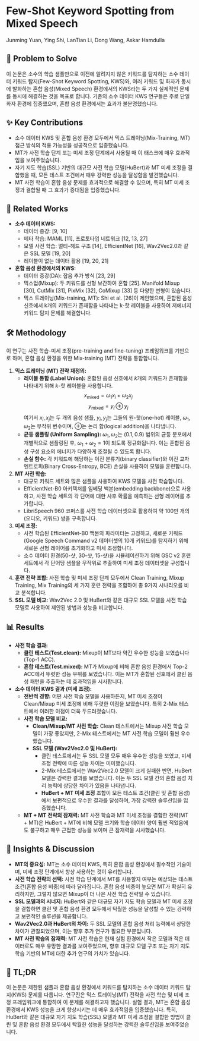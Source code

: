 # Few-Shot Keyword Spotting from Mixed Speech
Junming Yuan, Ying Shi, LanTian Li, Dong Wang, Askar Hamdulla

## 🧩 Problem to Solve
이 논문은 소수의 학습 샘플만으로 이전에 알려지지 않은 키워드를 탐지하는 소수 데이터 키워드 탐지(Few-Shot Keyword Spotting, KWS)와, 여러 키워드 및 화자가 동시에 발화하는 혼합 음성(Mixed Speech) 환경에서의 KWS라는 두 가지 실제적인 문제를 동시에 해결하는 것을 목표로 합니다. 기존의 소수 데이터 KWS 연구들은 주로 단일 화자 환경에 집중했으며, 혼합 음성 환경에서는 효과가 불분명했습니다.

## ✨ Key Contributions
*   소수 데이터 KWS 및 혼합 음성 환경 모두에서 믹스 트레이닝(Mix-Training, MT) 접근 방식의 적용 가능성을 성공적으로 입증했습니다.
*   MT가 사전 학습 단계 또는 미세 조정 단계에서 사용될 때 이 태스크에 매우 효과적임을 보여주었습니다.
*   자기 지도 학습(SSL) 기반의 대규모 사전 학습 모델(HuBert)과 MT 미세 조정을 결합했을 때, 모든 테스트 조건에서 매우 강력한 성능을 달성함을 발견했습니다.
*   MT 사전 학습이 혼합 음성 문제를 효과적으로 해결할 수 있으며, 특히 MT 미세 조정과 결합될 때 그 효과가 증대됨을 입증했습니다.

## 📎 Related Works
*   **소수 데이터 KWS:**
    *   데이터 증강: [9, 10]
    *   메타 학습: MAML [11], 프로토타입 네트워크 [12, 13, 27]
    *   모델 사전 학습: 멀티-헤드 구조 [14], EfficientNet [16], Wav2Vec2.0과 같은 SSL 모델 [19, 20]
    *   레이블이 없는 데이터 활용 [19, 20, 21]
*   **혼합 음성 환경에서의 KWS:**
    *   데이터 증강(DA): 잡음 추가 방식 [23, 29]
    *   믹스업(Mixup): 두 키워드를 선형 보간하여 혼합 [25]. Manifold Mixup [30], CutMix [31], PixMix [32], CoMixup [33] 등 다양한 변형이 있습니다.
    *   믹스 트레이닝(Mix-training, MT): Shi et al. [26]이 제안했으며, 혼합된 음성 신호에서 k개의 키워드가 존재함을 나타내는 k-핫 레이블을 사용하여 저에너지 키워드 탐지 문제를 해결합니다.

## 🛠️ Methodology
이 연구는 사전 학습-미세 조정(pre-training and fine-tuning) 프레임워크를 기반으로 하며, 혼합 음성 환경을 위한 Mix-training (MT) 전략을 통합합니다.

1.  **믹스 트레이닝 (MT) 전략 재정의:**
    *   **레이블 통합 (Label Union):** 혼합된 음성 신호에서 $k$개의 키워드가 존재함을 나타내기 위해 $k$-핫 레이블을 사용합니다.
        $$x_{\text{mixed}} = \omega_1 x_i + \omega_2 x_j$$
        $$y_{\text{mixed}} = y_i \oplus y_j$$
        여기서 $x_i, x_j$는 두 개의 음성 샘플, $y_i, y_j$는 그들의 원-핫(one-hot) 레이블, $\omega_1, \omega_2$는 무작위 변수이며, $\oplus$는 논리 합(logical addition)을 나타냅니다.
    *   **균등 샘플링 (Uniform Sampling):** $\omega_1, \omega_2$는 $(0.1, 0.9)$ 범위의 균등 분포에서 개별적으로 샘플링된 후, $\omega_1 + \omega_2 = 1$이 되도록 정규화됩니다. 이는 혼합된 음성 구성 요소의 에너지가 다양하게 조절될 수 있도록 합니다.
    *   **손실 함수:** 각 키워드에 해당하는 이진 분류기(binary classifier)와 이진 교차 엔트로피(Binary Cross-Entropy, BCE) 손실을 사용하여 모델을 훈련합니다.
2.  **MT 사전 학습:**
    *   대규모 키워드 세트와 많은 샘플을 사용하여 KWS 모델을 사전 학습합니다.
    *   EfficientNet-B0 아키텍처를 임베딩 백본(embedding backbone)으로 사용하고, 사전 학습 세트의 각 단어에 대한 사후 확률을 예측하는 선형 레이어를 추가합니다.
    *   LibriSpeech 960 코퍼스를 사전 학습 데이터셋으로 활용하여 약 100만 개의 (오디오, 키워드) 쌍을 구축합니다.
3.  **미세 조정:**
    *   사전 학습된 EfficientNet-B0 백본의 파라미터는 고정하고, 새로운 키워드(Google Speech Command v2 데이터셋의 10개 키워드)를 탐지하기 위해 새로운 선형 레이어를 초기화하고 미세 조정합니다.
    *   소수 데이터 환경(50-샷, 30-샷, 15-샷)을 시뮬레이션하기 위해 GSC v2 훈련 세트에서 각 단어당 샘플을 무작위로 추출하여 미세 조정 데이터셋을 구성합니다.
4.  **훈련 전략 조합:** 사전 학습 및 미세 조정 단계 모두에서 Clean Training, Mixup Training, Mix Training의 세 가지 훈련 전략을 조합하여 총 9가지 시나리오를 비교 분석합니다.
5.  **SSL 모델 비교:** Wav2Vec 2.0 및 HuBert와 같은 대규모 SSL 모델을 사전 학습 모델로 사용하여 제안된 방법과 성능을 비교합니다.

## 📊 Results
*   **사전 학습 결과:**
    *   **클린 테스트(Test.clean):** Mixup이 MT보다 약간 우수한 성능을 보였습니다 (Top-1 ACC).
    *   **혼합 테스트(Test.mixed):** MT가 Mixup에 비해 혼합 음성 환경에서 Top-2 ACC에서 뚜렷한 성능 우위를 보였습니다. 이는 MT가 혼합된 신호에서 클린 음성 패턴을 추출하는 데 효과적임을 시사합니다.
*   **소수 데이터 KWS 결과 (미세 조정):**
    *   **전반적 경향:** 어떤 사전 학습 모델을 사용하든지, MT 미세 조정이 Clean/Mixup 미세 조정에 비해 뚜렷한 이점을 보였습니다. 특히 2-Mix 테스트에서 이러한 이점이 더욱 두드러졌습니다.
    *   **사전 학습 모델 비교:**
        *   **Clean/Mixup/MT 사전 학습:** Clean 테스트에서는 Mixup 사전 학습 모델이 가장 좋았지만, 2-Mix 테스트에서는 MT 사전 학습 모델이 훨씬 우수했습니다.
        *   **SSL 모델 (Wav2Vec2.0 및 HuBert):**
            *   클린 테스트에서는 두 SSL 모델 모두 매우 우수한 성능을 보였고, 미세 조정 전략에 따른 성능 차이는 미미했습니다.
            *   2-Mix 테스트에서는 Wav2Vec2.0 모델이 크게 실패한 반면, HuBert 모델은 강력한 결과를 보였습니다. 이는 두 SSL 모델 간의 혼합 음성 처리 능력에 상당한 차이가 있음을 나타냅니다.
            *   **HuBert + MT 미세 조정** 조합이 모든 테스트 조건(클린 및 혼합 음성)에서 보편적으로 우수한 결과를 달성하며, 가장 강력한 솔루션임을 입증했습니다.
    *   **MT + MT 전략의 잠재력:** MT 사전 학습과 MT 미세 조정을 결합한 전략(MT + MT)은 HuBert + MT에 비해 모델 크기와 학습 데이터 양이 훨씬 적었음에도 불구하고 매우 근접한 성능을 보이며 큰 잠재력을 시사했습니다.

## 🧠 Insights & Discussion
*   **MT의 중요성:** MT는 소수 데이터 KWS, 특히 혼합 음성 환경에서 필수적인 기술이며, 미세 조정 단계에서 항상 사용하는 것이 유리합니다.
*   **사전 학습 전략의 선택:** 사전 학습 단계에서 MT를 사용할지 여부는 예상되는 테스트 조건(혼합 음성 비중)에 따라 달라집니다. 혼합 음성 비중이 높으면 MT가 확실히 유리하지만, 그렇지 않으면 Mixup이 더 나은 사전 학습 전략일 수 있습니다.
*   **SSL 모델과의 시너지:** HuBert와 같은 대규모 자기 지도 학습 모델과 MT 미세 조정을 결합하면 클린 및 혼합 음성 환경 모두에서 탁월한 성능을 달성할 수 있는 강력하고 보편적인 솔루션을 제공합니다.
*   **Wav2Vec2.0과 HuBert의 차이:** 두 SSL 모델의 혼합 음성 처리 능력에서 상당한 차이가 관찰되었으며, 이는 향후 추가 연구가 필요한 부분입니다.
*   **MT 사전 학습의 잠재력:** MT 사전 학습은 현재 실험 환경에서 작은 모델과 적은 데이터로도 매우 유망한 결과를 보여주었으며, 향후 대규모 모델 구조 또는 자기 지도 학습 기반의 MT에 대한 추가 연구의 가치가 있습니다.

## 📌 TL;DR
이 논문은 제한된 샘플과 혼합 음성 환경에서 키워드를 탐지하는 소수 데이터 키워드 탐지(KWS) 문제를 다룹니다. 연구진은 믹스 트레이닝(MT) 전략을 사전 학습 및 미세 조정 프레임워크에 통합하여 이 문제를 해결하고자 했습니다. 실험 결과, MT는 혼합 음성 환경에서 KWS 성능을 크게 향상시키는 데 매우 효과적임을 입증했습니다. 특히, HuBert와 같은 대규모 자기 지도 학습(SSL) 모델과 MT 미세 조정을 결합한 방법이 클린 및 혼합 음성 환경 모두에서 탁월한 성능을 달성하는 강력한 솔루션임을 보여주었습니다.